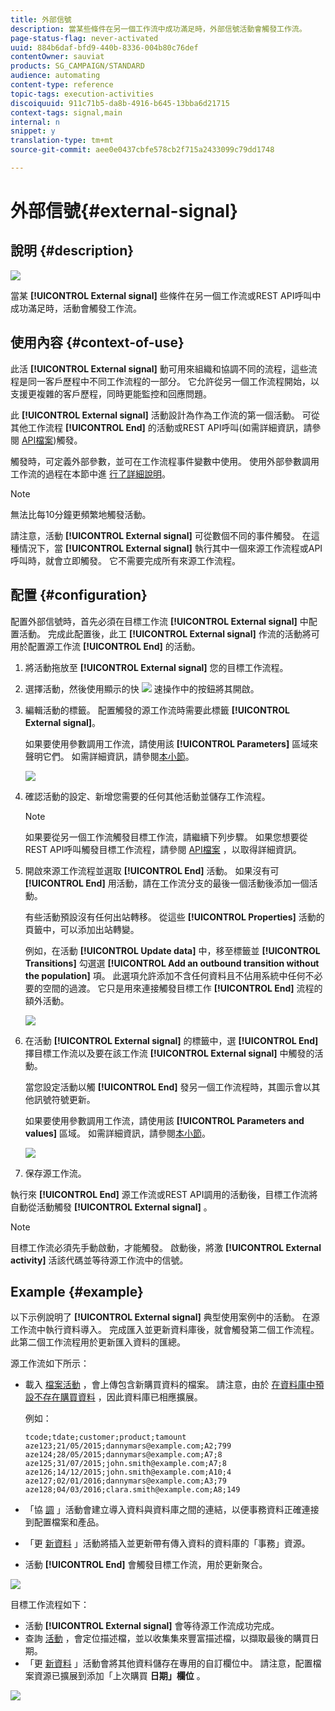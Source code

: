 ```yaml
---
title: 外部信號
description: 當某些條件在另一個工作流中成功滿足時，外部信號活動會觸發工作流。
page-status-flag: never-activated
uuid: 884b6daf-bfd9-440b-8336-004b80c76def
contentOwner: sauviat
products: SG_CAMPAIGN/STANDARD
audience: automating
content-type: reference
topic-tags: execution-activities
discoiquuid: 911c71b5-da8b-4916-b645-13bba6d21715
context-tags: signal,main
internal: n
snippet: y
translation-type: tm+mt
source-git-commit: aee0e0437cbfe578cb2f715a2433099c79dd1748

---
```



# 外部信號{#external-signal}

## 說明 {#description}

![](assets/signal.png)

當某 **[!UICONTROL External signal]** 些條件在另一個工作流或REST API呼叫中成功滿足時，活動會觸發工作流。

## 使用內容 {#context-of-use}

此活 **[!UICONTROL External signal]** 動可用來組織和協調不同的流程，這些流程是同一客戶歷程中不同工作流程的一部分。 它允許從另一個工作流程開始，以支援更複雜的客戶歷程，同時更能監控和回應問題。

此 **[!UICONTROL External signal]** 活動設計為作為工作流的第一個活動。 可從其他工作流程 **[!UICONTROL End]** 的活動或REST API呼叫(如需詳細資訊，請參閱 [API檔案](../../api/using/triggering-a-signal-activity.md))觸發。

觸發時，可定義外部參數，並可在工作流程事件變數中使用。 使用外部參數調用工作流的過程在本節中進 [行了詳細說明](../../automating/using/calling-a-workflow-with-external-parameters.md)。

>[!NOTE]
>
>無法比每10分鐘更頻繁地觸發活動。

請注意，活動 **[!UICONTROL External signal]** 可從數個不同的事件觸發。 在這種情況下，當 **[!UICONTROL External signal]** 執行其中一個來源工作流程或API呼叫時，就會立即觸發。 它不需要完成所有來源工作流程。

## 配置 {#configuration}

配置外部信號時，首先必須在目標工作流 **[!UICONTROL External signal]** 中配置活動。 完成此配置後，此工 **[!UICONTROL External signal]** 作流的活動將可用於配置源工作流 **[!UICONTROL End]** 的活動。

1. 將活動拖放至 **[!UICONTROL External signal]** 您的目標工作流程。
1. 選擇活動，然後使用顯示的快 ![](assets/edit_darkgrey-24px.png) 速操作中的按鈕將其開啟。
1. 編輯活動的標籤。 配置觸發的源工作流時需要此標籤 **[!UICONTROL External signal]**。

   如果要使用參數調用工作流，請使用該 **[!UICONTROL Parameters]** 區域來聲明它們。 如需詳細資訊，請參閱[本小節](../../automating/using/calling-a-workflow-with-external-parameters.md#declaring-the-parameters-in-the-external-signal-activity)。

   ![](assets/external_signal_configuration.png)

1. 確認活動的設定、新增您需要的任何其他活動並儲存工作流程。

   >[!NOTE]
   >
   >如果要從另一個工作流觸發目標工作流，請繼續下列步驟。 如果您想要從REST API呼叫觸發目標工作流程，請參閱 [API檔案](../../api/using/triggering-a-signal-activity.md) ，以取得詳細資訊。

1. 開啟來源工作流程並選取 **[!UICONTROL End]** 活動。 如果沒有可 **[!UICONTROL End]** 用活動，請在工作流分支的最後一個活動後添加一個活動。

   有些活動預設沒有任何出站轉移。 從這些 **[!UICONTROL Properties]** 活動的頁籤中，可以添加出站轉變。

   例如，在活動 **[!UICONTROL Update data]** 中，移至標籤並 **[!UICONTROL Transitions]** 勾選選 **[!UICONTROL Add an outbound transition without the population]** 項。 此選項允許添加不含任何資料且不佔用系統中任何不必要的空間的過渡。 它只是用來連接觸發目標工作 **[!UICONTROL End]** 流程的額外活動。

   ![](assets/external_signal_empty_transition.png)

1. 在活動 **[!UICONTROL External signal]** 的標籤中，選 **[!UICONTROL End]** 擇目標工作流以及要在該工作流 **[!UICONTROL External signal]** 中觸發的活動。

   當您設定活動以觸 **[!UICONTROL End]** 發另一個工作流程時，其圖示會以其他訊號符號更新。

   如果要使用參數調用工作流，請使用該 **[!UICONTROL Parameters and values]** 區域。 如需詳細資訊，請參閱[本小節](../../automating/using/calling-a-workflow-with-external-parameters.md#defining-the-parameters-when-calling-the-workflow)。

   ![](assets/external_signal_end.png)

1. 保存源工作流。

執行來 **[!UICONTROL End]** 源工作流或REST API調用的活動後，目標工作流將自動從活動觸發 **[!UICONTROL External signal]** 。

>[!NOTE]
>
>目標工作流必須先手動啟動，才能觸發。 啟動後，將激 **[!UICONTROL External activity]** 活該代碼並等待源工作流中的信號。

## Example {#example}

以下示例說明了 **[!UICONTROL External signal]** 典型使用案例中的活動。 在源工作流中執行資料導入。 完成匯入並更新資料庫後，就會觸發第二個工作流程。 此第二個工作流程用於更新匯入資料的匯總。

源工作流如下所示：

* 載入 [檔案活動](../../automating/using/load-file.md) ，會上傳包含新購買資料的檔案。 請注意，由於 [在資料庫中預設不存在購買資料](../../developing/using/data-model-concepts.md) ，因此資料庫已相應擴展。

   例如：

   ```
   tcode;tdate;customer;product;tamount
   aze123;21/05/2015;dannymars@example.com;A2;799
   aze124;28/05/2015;dannymars@example.com;A7;8
   aze125;31/07/2015;john.smith@example.com;A7;8
   aze126;14/12/2015;john.smith@example.com;A10;4
   aze127;02/01/2016;dannymars@example.com;A3;79
   aze128;04/03/2016;clara.smith@example.com;A8;149
   ```

* 「協 [調](../../automating/using/reconciliation.md) 」活動會建立導入資料與資料庫之間的連結，以便事務資料正確連接到配置檔案和產品。
* 「更 [新資料](../../automating/using/update-data.md) 」活動將插入並更新帶有傳入資料的資料庫的「事務」資源。
* 活動 **[!UICONTROL End]** 會觸發目標工作流，用於更新聚合。

![](assets/signal_example_source1.png)

目標工作流程如下：

* 活動 **[!UICONTROL External signal]** 會等待源工作流成功完成。
* 查詢 [活動](../../automating/using/query.md#enriching-data) ，會定位描述檔，並以收集集來豐富描述檔，以擷取最後的購買日期。
* 「更 [新資料](../../automating/using/update-data.md) 」活動會將其他資料儲存在專用的自訂欄位中。 請注意，配置檔案資源已擴展到添加「上次購買 **日期」欄位** 。

![](assets/signal_example_source2.png)

